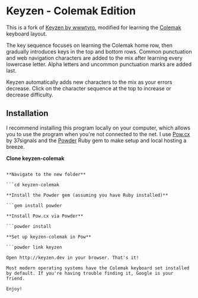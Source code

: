 Keyzen - Colemak Edition
========================

This is a fork of [Keyzen by wwwtyro](https://github.com/wwwtyro/keyzen), modified for learning the [Colemak](http://colemak.com/) keyboard layout. 

The key sequence focuses on learning the Colemak home row, then gradually introduces keys in the top and bottom rows. Common punctuation and web navigation characters are added to the mix after learning every lowercase letter. Alpha letters and uncommon punctuation marks are added last.

Keyzen automatically adds new characters to the mix as your errors decrease. Click on the character sequence at the top to increase or decrease difficulty.

Installation
------------

I recommend installing this program locally on your computer, which allows you to use the program when you're not connected to the net. I use [Pow.cx](http://pow.cx) by 37signals and the [Powder](https://github.com/rodreegez/powder) Ruby gem to make setup and local hosting a breeze.

**Clone keyzen-colemak**

```git clone git@github.com:eurekaoverdrive/keyzen-colemak.git

**Navigate to the new folder**

```cd keyzen-colemak

**Install the Powder gem (assuming you have Ruby installed)**

```gem install powder

**Install Pow.cx via Powder**

```powder install

**Set up keyzen-colemak in Pow**

```powder link keyzen

Open http://keyzen.dev in your browser. That's it!

Most modern operating systems have the Colemak keyboard set installed by default. If you're having trouble finding it, Google is your friend.

Enjoy!